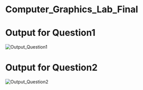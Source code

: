 # Computer_Graphics_Lab_Final

# Output for Question1
![Output_Question1](https://github.com/siamjahan/Computer_Graphics_Lab_Final/assets/52906721/b6416f44-09e9-4305-b7f6-c4490c4044b8)

# Output for Question2
![Output_Question2](https://github.com/siamjahan/Computer_Graphics_Lab_Final/assets/52906721/13fdc3f0-783d-4cf0-8a33-6adbecde6006)
